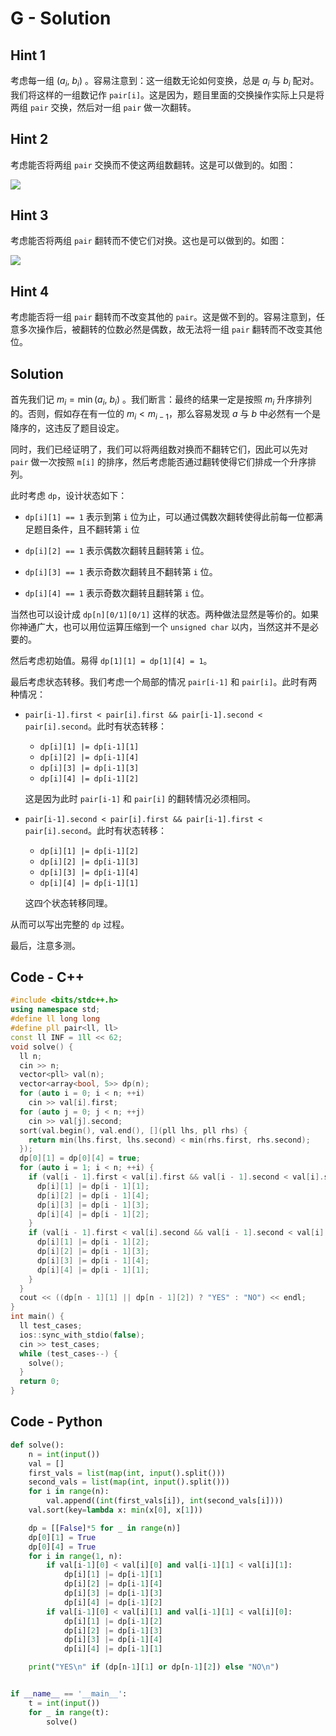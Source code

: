 # G - Solution

## Hint 1

考虑每一组 $(a_i,\ b_i)$ 。容易注意到：这一组数无论如何变换，总是 $a_i$ 与 $b_i$ 配对。我们将这样的一组数记作 `pair[i]`。这是因为，题目里面的交换操作实际上只是将两组 `pair` 交换，然后对一组 `pair` 做一次翻转。

## Hint 2

考虑能否将两组 `pair` 交换而不使这两组数翻转。这是可以做到的。如图：

![](https://codeforces.com/predownloaded/5b/1d/5b1d12611f7a23c2afe87588dc7ba673fe994114.png)

## Hint 3

考虑能否将两组 `pair` 翻转而不使它们对换。这也是可以做到的。如图：

![](https://codeforces.com/predownloaded/9f/d9/9fd9532ea99dea2d7d2b8e764120f67f506f20f3.png)

## Hint 4

考虑能否将一组 `pair` 翻转而不改变其他的 `pair`。这是做不到的。容易注意到，任意多次操作后，被翻转的位数必然是偶数，故无法将一组 `pair` 翻转而不改变其他位。

## Solution

首先我们记 $m_i = \min(a_i,\ b_i)$ 。我们断言：最终的结果一定是按照 $m_i$ 升序排列的。否则，假如存在有一位的 $m_i < m_{i-1}$，那么容易发现 $a$ 与 $b$ 中必然有一个是降序的，这违反了题目设定。

同时，我们已经证明了，我们可以将两组数对换而不翻转它们，因此可以先对 `pair` 做一次按照 `m[i]` 的排序，然后考虑能否通过翻转使得它们排成一个升序排列。

此时考虑 `dp`，设计状态如下：

- `dp[i][1] == 1` 表示到第 `i` 位为止，可以通过偶数次翻转使得此前每一位都满足题目条件，且不翻转第 `i` 位

- `dp[i][2] == 1` 表示偶数次翻转且翻转第 `i` 位。

- `dp[i][3] == 1` 表示奇数次翻转且不翻转第 `i` 位。

- `dp[i][4] == 1` 表示奇数次翻转且翻转第 `i` 位。

当然也可以设计成 `dp[n][0/1][0/1]` 这样的状态。两种做法显然是等价的。如果你神通广大，也可以用位运算压缩到一个 `unsigned char` 以内，当然这并不是必要的。

然后考虑初始值。易得 `dp[1][1] = dp[1][4] = 1`。

最后考虑状态转移。我们考虑一个局部的情况 `pair[i-1]` 和 `pair[i]`。此时有两种情况：

- `pair[i-1].first < pair[i].first && pair[i-1].second < pair[i].second`。此时有状态转移：

  - `dp[i][1] |= dp[i-1][1]`
  - `dp[i][2] |= dp[i-1][4]`
  - `dp[i][3] |= dp[i-1][3]`
  - `dp[i][4] |= dp[i-1][2]`

  这是因为此时 `pair[i-1]` 和 `pair[i]` 的翻转情况必须相同。

- `pair[i-1].second < pair[i].first && pair[i-1].first < pair[i].second`。此时有状态转移：

  - `dp[i][1] |= dp[i-1][2]`
  - `dp[i][2] |= dp[i-1][3]`
  - `dp[i][3] |= dp[i-1][4]`
  - `dp[i][4] |= dp[i-1][1]`

  这四个状态转移同理。

从而可以写出完整的 `dp` 过程。

最后，注意多测。

## Code - C++

```cpp
#include <bits/stdc++.h>
using namespace std;
#define ll long long
#define pll pair<ll, ll>
const ll INF = 1ll << 62;
void solve() {
  ll n;
  cin >> n;
  vector<pll> val(n);
  vector<array<bool, 5>> dp(n);
  for (auto i = 0; i < n; ++i)
    cin >> val[i].first;
  for (auto j = 0; j < n; ++j)
    cin >> val[j].second;
  sort(val.begin(), val.end(), [](pll lhs, pll rhs) {
    return min(lhs.first, lhs.second) < min(rhs.first, rhs.second);
  });
  dp[0][1] = dp[0][4] = true;
  for (auto i = 1; i < n; ++i) {
    if (val[i - 1].first < val[i].first && val[i - 1].second < val[i].second) {
      dp[i][1] |= dp[i - 1][1];
      dp[i][2] |= dp[i - 1][4];
      dp[i][3] |= dp[i - 1][3];
      dp[i][4] |= dp[i - 1][2];
    }
    if (val[i - 1].first < val[i].second && val[i - 1].second < val[i].first) {
      dp[i][1] |= dp[i - 1][2];
      dp[i][2] |= dp[i - 1][3];
      dp[i][3] |= dp[i - 1][4];
      dp[i][4] |= dp[i - 1][1];
    }
  }
  cout << ((dp[n - 1][1] || dp[n - 1][2]) ? "YES" : "NO") << endl;
}
int main() {
  ll test_cases;
  ios::sync_with_stdio(false);
  cin >> test_cases;
  while (test_cases--) {
    solve();
  }
  return 0;
}
```

## Code - Python

```python
def solve():
    n = int(input())
    val = []
    first_vals = list(map(int, input().split()))
    second_vals = list(map(int, input().split()))
    for i in range(n):
        val.append((int(first_vals[i]), int(second_vals[i])))
    val.sort(key=lambda x: min(x[0], x[1]))

    dp = [[False]*5 for _ in range(n)]
    dp[0][1] = True
    dp[0][4] = True
    for i in range(1, n):
        if val[i-1][0] < val[i][0] and val[i-1][1] < val[i][1]:
            dp[i][1] |= dp[i-1][1]
            dp[i][2] |= dp[i-1][4]
            dp[i][3] |= dp[i-1][3]
            dp[i][4] |= dp[i-1][2]
        if val[i-1][0] < val[i][1] and val[i-1][1] < val[i][0]:
            dp[i][1] |= dp[i-1][2]
            dp[i][2] |= dp[i-1][3]
            dp[i][3] |= dp[i-1][4]
            dp[i][4] |= dp[i-1][1]

    print("YES\n" if (dp[n-1][1] or dp[n-1][2]) else "NO\n")


if __name__ == '__main__':
    t = int(input())
    for _ in range(t):
        solve()
        
```